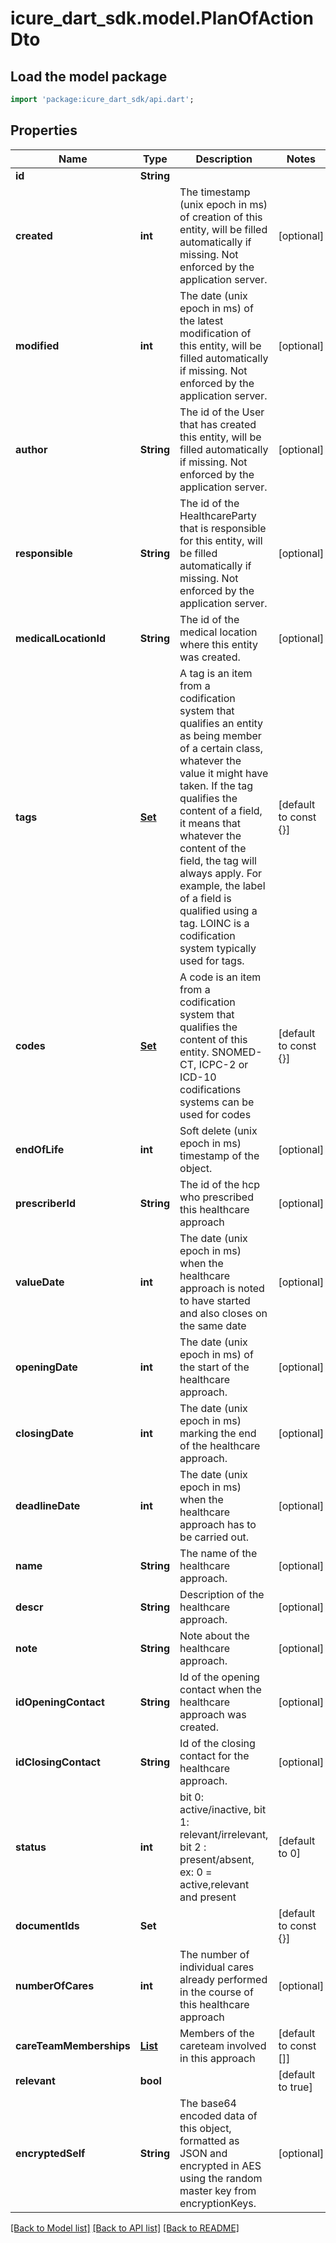 # icure_dart_sdk.model.PlanOfActionDto

## Load the model package
```dart
import 'package:icure_dart_sdk/api.dart';
```

## Properties
Name | Type | Description | Notes
------------ | ------------- | ------------- | -------------
**id** | **String** |  |
**created** | **int** | The timestamp (unix epoch in ms) of creation of this entity, will be filled automatically if missing. Not enforced by the application server. | [optional]
**modified** | **int** | The date (unix epoch in ms) of the latest modification of this entity, will be filled automatically if missing. Not enforced by the application server. | [optional]
**author** | **String** | The id of the User that has created this entity, will be filled automatically if missing. Not enforced by the application server. | [optional]
**responsible** | **String** | The id of the HealthcareParty that is responsible for this entity, will be filled automatically if missing. Not enforced by the application server. | [optional]
**medicalLocationId** | **String** | The id of the medical location where this entity was created. | [optional]
**tags** | [**Set<CodeStubDto>**](CodeStubDto.md) | A tag is an item from a codification system that qualifies an entity as being member of a certain class, whatever the value it might have taken. If the tag qualifies the content of a field, it means that whatever the content of the field, the tag will always apply. For example, the label of a field is qualified using a tag. LOINC is a codification system typically used for tags. | [default to const {}]
**codes** | [**Set<CodeStubDto>**](CodeStubDto.md) | A code is an item from a codification system that qualifies the content of this entity. SNOMED-CT, ICPC-2 or ICD-10 codifications systems can be used for codes | [default to const {}]
**endOfLife** | **int** | Soft delete (unix epoch in ms) timestamp of the object. | [optional]
**prescriberId** | **String** | The id of the hcp who prescribed this healthcare approach | [optional]
**valueDate** | **int** | The date (unix epoch in ms) when the healthcare approach is noted to have started and also closes on the same date | [optional]
**openingDate** | **int** | The date (unix epoch in ms) of the start of the healthcare approach. | [optional]
**closingDate** | **int** | The date (unix epoch in ms) marking the end of the healthcare approach. | [optional]
**deadlineDate** | **int** | The date (unix epoch in ms) when the healthcare approach has to be carried out. | [optional]
**name** | **String** | The name of the healthcare approach. | [optional]
**descr** | **String** | Description of the healthcare approach. | [optional]
**note** | **String** | Note about the healthcare approach. | [optional]
**idOpeningContact** | **String** | Id of the opening contact when the healthcare approach was created. | [optional]
**idClosingContact** | **String** | Id of the closing contact for the healthcare approach. | [optional]
**status** | **int** | bit 0: active/inactive, bit 1: relevant/irrelevant, bit 2 : present/absent, ex: 0 = active,relevant and present | [default to 0]
**documentIds** | **Set<String>** |  | [default to const {}]
**numberOfCares** | **int** | The number of individual cares already performed in the course of this healthcare approach | [optional]
**careTeamMemberships** | [**List<CareTeamMembershipDto>**](CareTeamMembershipDto.md) | Members of the careteam involved in this approach | [default to const []]
**relevant** | **bool** |  | [default to true]
**encryptedSelf** | **String** | The base64 encoded data of this object, formatted as JSON and encrypted in AES using the random master key from encryptionKeys. | [optional]

[[Back to Model list]](../README.md#documentation-for-models) [[Back to API list]](../README.md#documentation-for-api-endpoints) [[Back to README]](../README.md)
